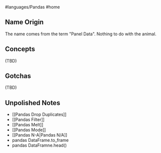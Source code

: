 #languages/Pandas #home 
## Name Origin
The name comes from the term "Panel Data". Nothing to do with the animal.
## Concepts
(TBD)
## Gotchas
(TBD)
## Unpolished Notes
* [[Pandas Drop Duplicates]]
* [[Pandas Filter]]
* [[Pandas Melt]]
* [[Pandas Mode]]
* [[Pandas N-A|Pandas N/A]]
* pandas DataFrame.to_frame
* pandas DataFramne.head()